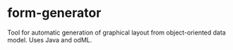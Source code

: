 form-generator
==============

Tool for automatic generation of graphical layout from object-oriented data model. Uses Java and odML.
